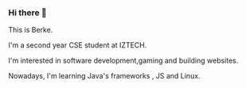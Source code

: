 ### Hi there 👋

This is Berke.

I'm a second year CSE student at IZTECH.

I'm interested in software development,gaming and building websites.

Nowadays, I'm learning Java's frameworks , JS and Linux.
